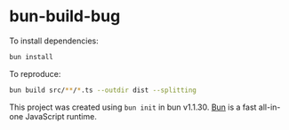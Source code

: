 # bun-build-bug

To install dependencies:

```bash
bun install
```

To reproduce:

```bash
bun build src/**/*.ts --outdir dist --splitting
```

This project was created using `bun init` in bun v1.1.30. [Bun](https://bun.sh) is a fast all-in-one JavaScript runtime.

